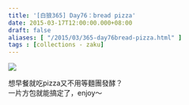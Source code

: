 ```yaml
---
title: '[白狼365] Day76：bread pizza'
date: 2015-03-17T12:00:00.000+08:00
draft: false
aliases: [ "/2015/03/365-day76bread-pizza.html" ]
tags : [collections - zaku]
---
```


![](/images/zaku076.jpg)

想早餐就吃pizza又不用等麵團發酵？  
一片方包就能搞定了，enjoy～
